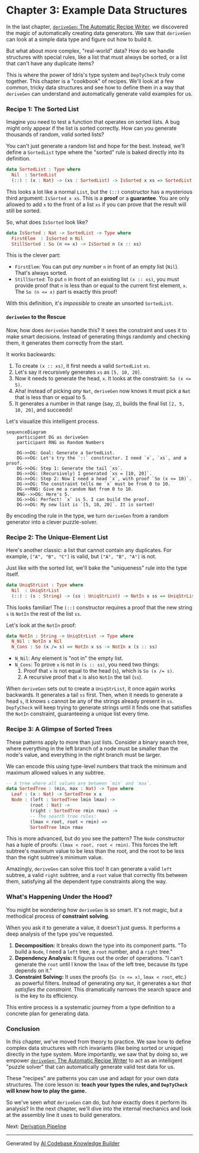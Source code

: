 # Chapter 3: Example Data Structures

In the last chapter, [``deriveGen``: The Automatic Recipe Writer](02__derivegen___the_automatic_recipe_writer_.md), we discovered the magic of automatically creating data generators. We saw that `deriveGen` can look at a simple data type and figure out how to build it.

But what about more complex, "real-world" data? How do we handle structures with special rules, like a list that must always be sorted, or a list that can't have any duplicate items?

This is where the power of Idris's type system and `DepTyCheck` truly come together. This chapter is a "cookbook" of recipes. We'll look at a few common, tricky data structures and see how to define them in a way that `deriveGen` can understand and automatically generate valid examples for us.

### Recipe 1: The Sorted List

Imagine you need to test a function that operates on sorted lists. A bug might only appear if the list is sorted correctly. How can you generate thousands of random, *valid* sorted lists?

You can't just generate a random list and hope for the best. Instead, we'll define a `SortedList` type where the "sorted" rule is baked directly into its definition.

```idris
data SortedList : Type where
  Nil  : SortedList
  (::) : (x : Nat) -> (xs : SortedList) -> IsSorted x xs => SortedList

```

This looks a lot like a normal `List`, but the `(::)` constructor has a mysterious third argument: `IsSorted x xs`. This is a **proof** or a **guarantee**. You are only allowed to add `x` to the front of a list `xs` if you can prove that the result will still be sorted.

So, what does `IsSorted` look like?

```idris
data IsSorted : Nat -> SortedList -> Type where
  FirstElem  : IsSorted n Nil
  StillSorted : So (n <= x) -> IsSorted n (x :: xs)
```

This is the clever part:
- `FirstElem`: You can put *any* number `n` in front of an empty list (`Nil`). That's always sorted.
- `StillSorted`: To put `n` in front of an existing list `(x :: xs)`, you must provide proof that `n` is less than or equal to the current first element, `x`. The `So (n <= x)` part is exactly this proof!

With this definition, it's *impossible* to create an unsorted `SortedList`.

#### `deriveGen` to the Rescue

Now, how does `deriveGen` handle this? It sees the constraint and uses it to make smart decisions. Instead of generating things randomly and checking them, it generates them correctly from the start.

It works backwards:
1.  To create `(x :: xs)`, it first needs a valid `SortedList` `xs`.
2.  Let's say it recursively generates `xs` as `[5, 10, 20]`.
3.  Now it needs to generate the head, `x`. It looks at the constraint: `So (x <= 5)`.
4.  Aha! Instead of picking *any* `Nat`, `deriveGen` now knows it must pick a `Nat` that is less than or equal to 5.
5.  It generates a number in that range (say, `2`), builds the final list `[2, 5, 10, 20]`, and succeeds!

Let's visualize this intelligent process.

```mermaid
sequenceDiagram
    participant DG as deriveGen
    participant RNG as Random Numbers

    DG->>DG: Goal: Generate a SortedList.
    DG->>DG: Let's try the `::` constructor. I need `x`, `xs`, and a proof.
    DG->>DG: Step 1: Generate the tail `xs`.
    DG->>DG: (Recursively) I generated `xs = [10, 20]`.
    DG->>DG: Step 2: Now I need a head `x`, with proof `So (x <= 10)`.
    DG->>DG: The constraint tells me `x` must be from 0 to 10.
    DG->>RNG: Give me a random Nat from 0 to 10.
    RNG-->>DG: Here's 5.
    DG->>DG: Perfect! `x` is 5. I can build the proof.
    DG->>DG: My new list is `[5, 10, 20]`. It is sorted!
```

By encoding the rule in the type, we turn `deriveGen` from a random generator into a clever puzzle-solver.

### Recipe 2: The Unique-Element List

Here's another classic: a list that cannot contain any duplicates. For example, `["A", "B", "C"]` is valid, but `["A", "B", "A"]` is not.

Just like with the sorted list, we'll bake the "uniqueness" rule into the type itself.

```idris
data UniqStrList : Type where
  Nil  : UniqStrList
  (::) : (s : String) -> (ss : UniqStrList) -> NotIn s ss => UniqStrList
```

This looks familiar! The `(::)` constructor requires a proof that the new string `s` is `NotIn` the rest of the list `ss`.

Let's look at the `NotIn` proof:

```idris
data NotIn : String -> UniqStrList -> Type where
  N_Nil : NotIn x Nil
  N_Cons : So (x /= s) => NotIn x ss -> NotIn x (s :: ss)
```

- `N_Nil`: Any element is "not in" the empty list.
- `N_Cons`: To prove `x` is not in `(s :: ss)`, you need two things:
    1.  Proof that `x` is not equal to the head (`s`), which is `So (x /= s)`.
    2.  A recursive proof that `x` is also `NotIn` the tail (`ss`).

When `deriveGen` sets out to create a `UniqStrList`, it once again works backwards. It generates a tail `ss` first. Then, when it needs to generate a head `s`, it knows `s` cannot be any of the strings already present in `ss`. `DepTyCheck` will keep trying to generate strings until it finds one that satisfies the `NotIn` constraint, guaranteeing a unique list every time.

### Recipe 3: A Glimpse of Sorted Trees

These patterns apply to more than just lists. Consider a binary search tree, where everything in the left branch of a node must be smaller than the node's value, and everything in the right branch must be larger.

We can encode this using type-level numbers that track the minimum and maximum allowed values in any subtree.

```idris
-- A tree where all values are between `min` and `max`.
data SortedTree : (min, max : Nat) -> Type where
  Leaf : (x : Nat) -> SortedTree x x
  Node : (left : SortedTree lmin lmax) ->
         (root : Nat) ->
         (right : SortedTree rmin rmax) ->
         -- The search tree rules:
         (lmax < root, root < rmin) =>
         SortedTree lmin rmax
```

This is more advanced, but do you see the pattern? The `Node` constructor has a tuple of proofs: `(lmax < root, root < rmin)`. This forces the left subtree's maximum value to be less than the root, and the root to be less than the right subtree's minimum value.

Amazingly, `deriveGen` can solve this too! It can generate a valid `left` subtree, a valid `right` subtree, and a `root` value that correctly fits between them, satisfying all the dependent type constraints along the way.

### What's Happening Under the Hood?

You might be wondering how `deriveGen` is so smart. It's not magic, but a methodical process of **constraint solving**.

When you ask it to generate a value, it doesn't just guess. It performs a deep analysis of the type you've requested.

1.  **Decomposition:** It breaks down the type into its component parts. "To build a `Node`, I need a `left` tree, a `root` number, and a `right` tree."
2.  **Dependency Analysis:** It figures out the order of operations. "I can't generate the `root` until I know the `lmax` of the left tree, because its type depends on it."
3.  **Constraint Solving:** It uses the proofs (`So (n <= x)`, `lmax < root`, etc.) as powerful filters. Instead of generating *any* `Nat`, it generates a `Nat` *that satisfies the constraint*. This dramatically narrows the search space and is the key to its efficiency.

This entire process is a systematic journey from a type definition to a concrete plan for generating data.

### Conclusion

In this chapter, we've moved from theory to practice. We saw how to define complex data structures with rich invariants (like being sorted or unique) directly in the type system. More importantly, we saw that by doing so, we empower [`deriveGen`: The Automatic Recipe Writer](02__derivegen___the_automatic_recipe_writer_.md) to act as an intelligent "puzzle solver" that can automatically generate valid test data for us.

These "recipes" are patterns you can use and adapt for your own data structures. The core lesson is: **teach your types the rules, and `DepTyCheck` will know how to play the game.**

So we've seen *what* `deriveGen` can do, but *how* exactly does it perform its analysis? In the next chapter, we'll dive into the internal mechanics and look at the assembly line it uses to build generators.

Next: [Derivation Pipeline](04_derivation_pipeline_.md)

---

Generated by [AI Codebase Knowledge Builder](https://github.com/The-Pocket/Tutorial-Codebase-Knowledge)